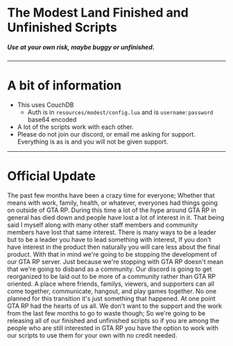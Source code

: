 # The Modest Land Finished and Unfinished Scripts
##### Use at your own risk, maybe buggy or unfinished.
---
# A bit of information
 - This uses CouchDB
   - Auth is in `resources/modest/config.lua` and is `username:password` base64 encoded
 - A lot of the scripts work with each other.
 - Please do not join our discord, or email me asking for support. Everything is as is and you will not be given support.
---
# Official Update
The past few months have been a crazy time for everyone; Whether that means with work, family, health, or whatever, everyones had things going on outside of GTA RP.  During this time a lot of the hype around GTA RP in general has died down and people have lost a lot of interest in it.  That being said I myself along with many other staff members and community members have lost that same interest.  There is many ways to be a leader but to be a leader you have to lead something with interest, If you don't have interest in the product then naturally you will care less about the final product.  With that in mind we're going to be stopping the development of our GTA RP server.  Just because we're stopping with GTA RP doesn't mean that we're going to disband as a community.  Our discord is going to get reorganized to be laid out to be more of a community rather than GTA RP oriented. A place where friends, familys, viewers, and supporters can all come together, communicate, hangout, and play games together.  No one planned for this transition it's just something that happened.  At one point GTA RP had the hearts of us all.  We don't want to the support and the work from the last few months to go to waste though; So we're going to be releasing all of our finished and unfinished scripts so if you are among the people who are still interested in GTA RP you have the option to work with our scripts to use them for your own with no credit needed.
